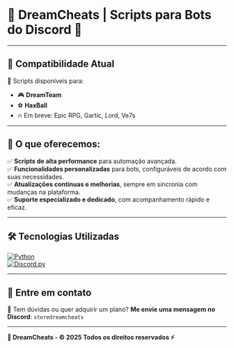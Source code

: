 # 🌟 DreamCheats | Scripts para Bots do Discord 🌟

---

## 🚀 **Compatibilidade Atual**  
🔗 Scripts disponíveis para:  
- 🎮 **DreamTeam**  
- ⚽ **HaxBall**  
- 🔥 Em breve: Epic RPG, Gartic, Lord, Ve7s

---

## 📌 **O que oferecemos:**  
✅ **Scripts de alta performance** para automação avançada.  
✅ **Funcionalidades personalizadas** para bots, configuráveis de acordo com suas necessidades.  
✅ **Atualizações contínuas e melhorias**, sempre em sincronia com mudanças na plataforma.  
✅ **Suporte especializado e dedicado**, com acompanhamento rápido e eficaz.  

---

## 🛠️ **Tecnologias Utilizadas**  
[![Python](https://img.shields.io/badge/Python-3.9+-blue?style=for-the-badge&logo=python)](https://www.python.org/)  
[![Discord.py](https://img.shields.io/badge/Discord.py-Library-7289DA?style=for-the-badge&logo=discord)](https://discordpy.readthedocs.io/)  

---

## 📩 **Entre em contato**  
💬 Tem dúvidas ou quer adquirir um plano? **Me envie uma mensagem no Discord**: `storedreamcheats`  

---

**🌟 DreamCheats - © 2025 Todos os direitos reservados ⚡**
